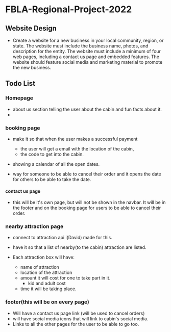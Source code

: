 # FBLA-Regional-Project-2022

## Website Design
- Create a website for a new business in your local community, region, or state. The
website must include the business name, photos, and description for the entity. The
website must include a minimum of four web pages, including a contact us page and
embedded features. The website should feature social media and marketing material to
promote the new business.

## Todo List

### Homepage
- about us section telling the user about the cabin and fun facts about it.
- 


### booking page

- make it so that when the user makes a successful payment
  - the user will get a email with the location of the cabin,
  - the code to get into the cabin.

- showing a calendar of all the open dates.
- way for someone to be able to cancel their order and it opens the date for others to be able to take the date.

#### contact us page
- this will be it's own page, but will not be shown in the navbar. It will be in the footer and on the booking page for users to be able to cancel their order.


### nearby attraction page
- connect to attraction api i(David) made for this.
- have it so that a list of nearby(to the cabin) attraction are listed.

- Each attraction box will have:
  - name of attraction
  - location of the attraction
  - amount it will cost for one to take part in it.
    - kid and adult cost
  - time it will be taking place.


### footer(this will be on every page)
- Will have a contact us page link (will be used to cancel orders)
- will have social media icons that will link to cabin's social media.
- Links to all the other pages for the user to be able to go too.
